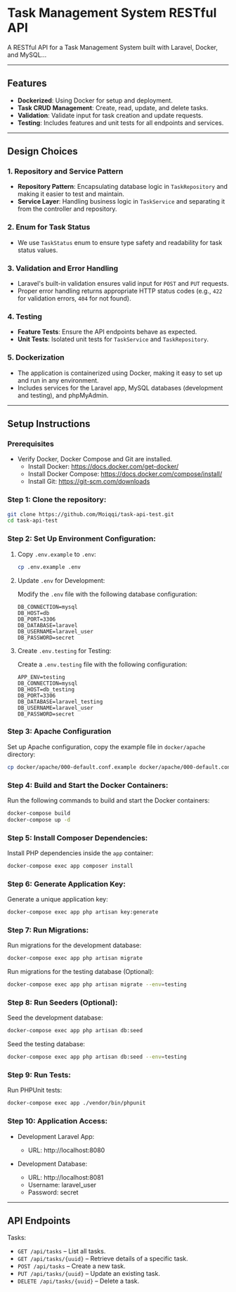 # Task Management System RESTful API

A RESTful API for a Task Management System built with Laravel, Docker, and MySQL...

---

## Features

- **Dockerized**: Using Docker for setup and deployment.
- **Task CRUD Management**: Create, read, update, and delete tasks.
- **Validation**: Validate input for task creation and update requests.
- **Testing**: Includes features and unit tests for all endpoints and services.

---

## Design Choices

### 1. **Repository and Service Pattern**
- **Repository Pattern**: Encapsulating database logic in `TaskRepository` and making it easier to test and maintain.
- **Service Layer**: Handling business logic in `TaskService` and separating it from the controller and repository.

### 2. **Enum for Task Status**
- We use `TaskStatus` enum to ensure type safety and readability for task status values.

### 3. **Validation and Error Handling**
- Laravel's built-in validation ensures valid input for `POST` and `PUT` requests.
- Proper error handling returns appropriate HTTP status codes (e.g., `422` for validation errors, `404` for not found).

### 4. **Testing**
- **Feature Tests**: Ensure the API endpoints behave as expected.
- **Unit Tests**: Isolated unit tests for `TaskService` and `TaskRepository`.

### 5. **Dockerization**
- The application is containerized using Docker, making it easy to set up and run in any environment.
- Includes services for the Laravel app, MySQL databases (development and testing), and phpMyAdmin.

---

## Setup Instructions

### Prerequisites

- Verify Docker, Docker Compose and Git are installed.
  - Install Docker: https://docs.docker.com/get-docker/
  - Install Docker Compose: https://docs.docker.com/compose/install/
  - Install Git: https://git-scm.com/downloads


### Step 1: Clone the repository:

   ```bash
   git clone https://github.com/Moiqqi/task-api-test.git
   cd task-api-test
   ```

### Step 2: Set Up Environment Configuration:

   1. Copy `.env.example` to `.env`:

      ```bash
      cp .env.example .env
      ```

   2. Update `.env` for Development:

      Modify the `.env` file with the following database configuration:
      ```env
      DB_CONNECTION=mysql
      DB_HOST=db
      DB_PORT=3306
      DB_DATABASE=laravel
      DB_USERNAME=laravel_user
      DB_PASSWORD=secret
      ```

   3. Create `.env.testing` for Testing:

      Create a `.env.testing` file with the following configuration:
      ```env
      APP_ENV=testing
      DB_CONNECTION=mysql
      DB_HOST=db_testing
      DB_PORT=3306
      DB_DATABASE=laravel_testing
      DB_USERNAME=laravel_user
      DB_PASSWORD=secret
      ```

### Step 3: Apache Configuration

   Set up Apache configuration, copy the example file in `docker/apache` directory:
   ```bash
   cp docker/apache/000-default.conf.example docker/apache/000-default.conf
   ```

### Step 4: Build and Start the Docker Containers:

   Run the following commands to build and start the Docker containers:
   ```bash
   docker-compose build
   docker-compose up -d
   ```

### Step 5: Install Composer Dependencies:

   Install PHP dependencies inside the `app` container:
   ```bash
   docker-compose exec app composer install
   ```

### Step 6: Generate Application Key:

   Generate a unique application key:
   ```bash
   docker-compose exec app php artisan key:generate
   ```

### Step 7: Run Migrations:

   Run migrations for the development database:
   ```bash
   docker-compose exec app php artisan migrate
   ```
   
   Run migrations for the testing database (Optional):
   ```bash
   docker-compose exec app php artisan migrate --env=testing
   ```

### Step 8: Run Seeders (Optional):

   Seed the development database:
   ```bash
   docker-compose exec app php artisan db:seed
   ```
   
   Seed the testing database:
   ```bash
   docker-compose exec app php artisan db:seed --env=testing
   ```

### Step 9: Run Tests:

   Run PHPUnit tests:
   ```bash
   docker-compose exec app ./vendor/bin/phpunit
   ```

### Step 10: Application Access:

   - Development Laravel App:
     - URL: http://localhost:8080

   - Development Database:
     - URL: http://localhost:8081
     - Username: laravel_user
     - Password: secret

---

## API Endpoints
Tasks:
- `GET /api/tasks` – List all tasks.
- `GET /api/tasks/{uuid}` – Retrieve details of a specific task.
- `POST /api/tasks` – Create a new task.
- `PUT /api/tasks/{uuid}` – Update an existing task.
- `DELETE /api/tasks/{uuid}` – Delete a task.

